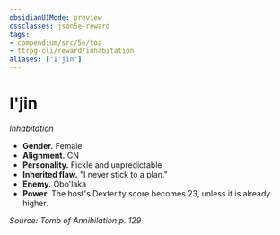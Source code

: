```yaml
---
obsidianUIMode: preview
cssclasses: json5e-reward
tags:
- compendium/src/5e/toa
- ttrpg-cli/reward/inhabitation
aliases: ["I'jin"]
---
```

# I'jin
*Inhabitation*  

- **Gender.** Female  
- **Alignment.** CN  
- **Personality.** Fickle and unpredictable  
- **Inherited flaw.** "I never stick to a plan."  
- **Enemy.** Obo'laka  
- **Power.** The host's Dexterity score becomes 23, unless it is already higher.  

*Source: Tomb of Annihilation p. 129*
